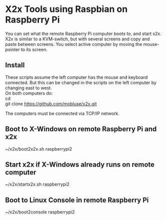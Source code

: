# X2x Tools using Raspbian on Raspberry Pi
You can set what the remote Raspberry Pi computer boots to, and start x2x. X2x is similar to a KVM-switch,
but with several screens and copy and paste between screens. You select active computer by moving the 
mouse-pointer to its screen.

## Install
These scripts assume the left computer has the mouse and keyboard connected. But this can be changed in 
the scripts on the left computer by changing east to west.  
On both computers do:  
cd  
git clone https://github.com/mobluse/x2x.git  

The computers must be connected via TCP/IP network.

## Boot to X-Windows on remote Raspberry Pi and x2x
~/x2x/boot2x2x.sh raspberrypi2

## Start x2x if X-Windows already runs on remote computer
~/x2x/startx2x.sh raspberrypi2

## Boot to Linux Console in remote Raspberry Pi
~/x2x/boot2console raspberrypi2
